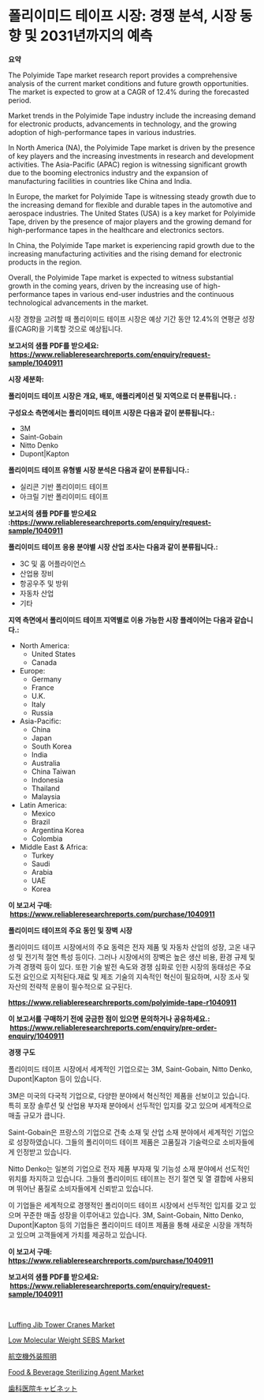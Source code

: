<p><h1>폴리이미드 테이프 시장: 경쟁 분석, 시장 동향 및 2031년까지의 예측</h1></p><p><strong>요약</strong></p>
<p><p>The Polyimide Tape market research report provides a comprehensive analysis of the current market conditions and future growth opportunities. The market is expected to grow at a CAGR of 12.4% during the forecasted period. </p><p>Market trends in the Polyimide Tape industry include the increasing demand for electronic products, advancements in technology, and the growing adoption of high-performance tapes in various industries. </p><p>In North America (NA), the Polyimide Tape market is driven by the presence of key players and the increasing investments in research and development activities. The Asia-Pacific (APAC) region is witnessing significant growth due to the booming electronics industry and the expansion of manufacturing facilities in countries like China and India. </p><p>In Europe, the market for Polyimide Tape is witnessing steady growth due to the increasing demand for flexible and durable tapes in the automotive and aerospace industries. The United States (USA) is a key market for Polyimide Tape, driven by the presence of major players and the growing demand for high-performance tapes in the healthcare and electronics sectors. </p><p>In China, the Polyimide Tape market is experiencing rapid growth due to the increasing manufacturing activities and the rising demand for electronic products in the region. </p><p>Overall, the Polyimide Tape market is expected to witness substantial growth in the coming years, driven by the increasing use of high-performance tapes in various end-user industries and the continuous technological advancements in the market. </p><p>시장 경향을 고려할 때 폴리이미드 테이프 시장은 예상 기간 동안 12.4%의 연평균 성장률(CAGR)을 기록할 것으로 예상됩니다.</p></p>
<p><strong>보고서의 샘플 PDF를 받으세요: &nbsp;<a href="https://www.reliableresearchreports.com/enquiry/request-sample/1040911">https://www.reliableresearchreports.com/enquiry/request-sample/1040911</a></strong></p>
<p><strong>시장 세분화:</strong></p>
<p><strong> 폴리이미드 테이프 시장은 개요, 배포, 애플리케이션 및 지역으로 더 분류됩니다. :</strong></p>
<p><strong>구성요소 측면에서는 폴리이미드 테이프 시장은 다음과 같이 분류됩니다.:</strong></p>
<p><ul><li>3M</li><li>Saint-Gobain</li><li>Nitto Denko</li><li>Dupont|Kapton</li></ul></p>
<p><strong> 폴리이미드 테이프 유형별 시장 분석은 다음과 같이 분류됩니다.:</strong></p>
<p><ul><li>실리콘 기반 폴리이미드 테이프</li><li>아크릴 기반 폴리이미드 테이프</li></ul></p>
<p><strong>보고서의 샘플 PDF를 받으세요 :<a href="https://www.reliableresearchreports.com/enquiry/request-sample/1040911">https://www.reliableresearchreports.com/enquiry/request-sample/1040911</a></strong></p>
<p><strong> 폴리이미드 테이프 응용 분야별 시장 산업 조사는 다음과 같이 분류됩니다.:</strong></p>
<p><ul><li>3C 및 홈 어플라이언스</li><li>산업용 장비</li><li>항공우주 및 방위</li><li>자동차 산업</li><li>기타</li></ul></p>
<p><strong>지역 측면에서 폴리이미드 테이프 지역별로 이용 가능한 시장 플레이어는 다음과 같습니다.:</strong></p>
<p><ul>
    <li>
        North America:
        <ul>
            <li>United States</li>
            <li>Canada</li>
        </ul>
    </li>
    <li>
        Europe:
        <ul>
            <li>Germany</li>
            <li>France</li>
            <li>U.K.</li>
            <li>Italy</li>
            <li>Russia</li>
        </ul>
    </li>
    <li>
        Asia-Pacific:
        <ul>
            <li>China</li>
            <li>Japan</li>
            <li>South Korea</li>
            <li>India</li>
            <li>Australia</li>
            <li>China Taiwan</li>
            <li>Indonesia</li>
            <li>Thailand</li>
            <li>Malaysia</li>
        </ul>
    </li>
    <li>
        Latin America:
        <ul>
            <li>Mexico</li>
            <li>Brazil</li>
            <li>Argentina Korea</li>
            <li>Colombia</li>
        </ul>
    </li>
    <li>
        Middle East & Africa:
        <ul>
            <li>Turkey</li>
            <li>Saudi</li>
            <li>Arabia</li>
            <li>UAE</li>
            <li>Korea</li>
        </ul>
    </li>
    </ul></p>
<p><strong>이 보고서 구매: &nbsp;<a href="https://www.reliableresearchreports.com/purchase/1040911">https://www.reliableresearchreports.com/purchase/1040911</a></strong></p>
<p><strong>폴리이미드 테이프의 주요 동인 및 장벽 시장</strong></p>
<p><p>폴리이미드 테이프 시장에서의 주요 동력은 전자 제품 및 자동차 산업의 성장, 고온 내구성 및 전기적 절연 특성 등이다. 그러나 시장에서의 장벽은 높은 생산 비용, 환경 규제 및 가격 경쟁력 등이 있다. 또한 기술 발전 속도와 경쟁 심화로 인한 시장의 동태성은 주요 도전 요인으로 지적된다.재료 및 제조 기술의 지속적인 혁신이 필요하며, 시장 조사 및 자산의 전략적 운용이 필수적으로 요구된다.</p></p>
<p><strong><a href="https://www.reliableresearchreports.com/polyimide-tape-r1040911">https://www.reliableresearchreports.com/polyimide-tape-r1040911</a></strong></p>
<p><strong>이 보고서를 구매하기 전에 궁금한 점이 있으면 문의하거나 공유하세요.: &nbsp;<a href="https://www.reliableresearchreports.com/enquiry/pre-order-enquiry/1040911">https://www.reliableresearchreports.com/enquiry/pre-order-enquiry/1040911</a></strong></p>
<p><strong>경쟁 구도</strong></p>
<p><p>폴리이미드 테이프 시장에서 세계적인 기업으로는 3M, Saint-Gobain, Nitto Denko, Dupont|Kapton 등이 있습니다. </p><p>3M은 미국의 다국적 기업으로, 다양한 분야에서 혁신적인 제품을 선보이고 있습니다. 특히 포장 솔루션 및 산업용 부자재 분야에서 선두적인 입지를 갖고 있으며 세계적으로 매출 규모가 큽니다. </p><p>Saint-Gobain은 프랑스의 기업으로 건축 소재 및 산업 소재 분야에서 세계적인 기업으로 성장하였습니다. 그들의 폴리이미드 테이프 제품은 고품질과 기술력으로 소비자들에게 인정받고 있습니다.</p><p>Nitto Denko는 일본의 기업으로 전자 제품 부자재 및 기능성 소재 분야에서 선도적인 위치를 차지하고 있습니다. 그들의 폴리이미드 테이프는 전기 절연 및 열 결합에 사용되며 뛰어난 품질로 소비자들에게 신뢰받고 있습니다.</p><p>이 기업들은 세계적으로 경쟁적인 폴리이미드 테이프 시장에서 선두적인 입지를 갖고 있으며 꾸준한 매출 성장을 이루어내고 있습니다. 3M, Saint-Gobain, Nitto Denko, Dupont|Kapton 등의 기업들은 폴리이미드 테이프 제품을 통해 새로운 시장을 개척하고 있으며 고객들에게 가치를 제공하고 있습니다.</p></p>
<p><strong>이 보고서 구매: &nbsp; <a href="https://www.reliableresearchreports.com/purchase/1040911">https://www.reliableresearchreports.com/purchase/1040911</a></strong></p>
<p><strong>보고서의 샘플 PDF를 받으세요: &nbsp;<a href="https://www.reliableresearchreports.com/enquiry/request-sample/1040911">https://www.reliableresearchreports.com/enquiry/request-sample/1040911</a></strong><strong></strong></p>
<p>&nbsp;</p>
<p><p><a href="https://view.publitas.com/reportprime-1/luffing-jib-tower-cranes-market-share-evolution-and-market-growth-trends-2024-2031/">Luffing Jib Tower Cranes Market</a></p><p><a href="https://www.linkedin.com/pulse/low-molecular-weight-sebs-market-offer-valuable-insights-nth2c?trackingId=SC4kTlR%2BfXzVq1xK3oZImg%3D%3D">Low Molecular Weight SEBS Market</a></p><p><a href="https://github.com/bucuel854722/Market-Research-Report-List-1/blob/main/780026026943.md">航空機外装照明</a></p><p><a href="https://issuu.com/reportprime-2/docs/food-beverage-sterilizing-agent-market-size-2030.p">Food & Beverage Sterilizing Agent Market</a></p><p><a href="https://medium.com/@nic.neale/%E6%AD%AF%E7%A7%91%E3%82%AF%E3%83%AA%E3%83%8B%E3%83%83%E3%82%AF%E3%82%AD%E3%83%A3%E3%83%93%E3%83%8D%E3%83%83%E3%83%88%E3%81%AE%E5%B8%82%E5%A0%B4%E8%AA%BF%E6%9F%BB%E3%83%AC%E3%83%9D%E3%83%BC%E3%83%88-%E3%81%9D%E3%81%AE%E6%AD%B4%E5%8F%B2%E3%81%A8%E4%BA%88%E6%B8%AC-2024%E5%B9%B4%E3%81%8B%E3%82%892031%E5%B9%B4%E3%81%BE%E3%81%A7-e39ee300fabb">歯科医院キャビネット</a></p></p>